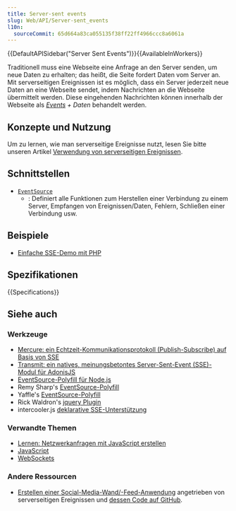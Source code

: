 ```yaml
---
title: Server-sent events
slug: Web/API/Server-sent_events
l10n:
  sourceCommit: 65d664a83ca055135f38ff22ff4966ccc8a6061a
---
```


{{DefaultAPISidebar("Server Sent Events")}}{{AvailableInWorkers}}

Traditionell muss eine Webseite eine Anfrage an den Server senden, um neue Daten zu erhalten; das heißt, die Seite fordert Daten vom Server an. Mit serverseitigen Ereignissen ist es möglich, dass ein Server jederzeit neue Daten an eine Webseite sendet, indem Nachrichten an die Webseite übermittelt werden. Diese eingehenden Nachrichten können innerhalb der Webseite als _[Events](/de/docs/Web/API/Event) + Daten_ behandelt werden.

## Konzepte und Nutzung

Um zu lernen, wie man serverseitige Ereignisse nutzt, lesen Sie bitte unseren Artikel [Verwendung von serverseitigen Ereignissen](/de/docs/Web/API/Server-sent_events/Using_server-sent_events).

## Schnittstellen

- [`EventSource`](/de/docs/Web/API/EventSource)
  - : Definiert alle Funktionen zum Herstellen einer Verbindung zu einem Server, Empfangen von Ereignissen/Daten, Fehlern, Schließen einer Verbindung usw.

## Beispiele

- [Einfache SSE-Demo mit PHP](https://github.com/mdn/dom-examples/tree/main/server-sent-events)

## Spezifikationen

{{Specifications}}

## Siehe auch

### Werkzeuge

- [Mercure: ein Echtzeit-Kommunikationsprotokoll (Publish-Subscribe) auf Basis von SSE](https://mercure.rocks/)
- [Transmit: ein natives, meinungsbetontes Server-Sent-Event (SSE)-Modul für AdonisJS](https://docs.adonisjs.com/guides/digging-deeper/transmit)
- [EventSource-Polyfill für Node.js](https://github.com/EventSource/eventsource)
- Remy Sharp's [EventSource-Polyfill](https://github.com/remy/polyfills/blob/master/EventSource.js)
- Yaffle's [EventSource-Polyfill](https://github.com/Yaffle/EventSource)
- Rick Waldron's [jquery Plugin](https://github.com/rwaldron/jquery.eventsource)
- intercooler.js [deklarative SSE-Unterstützung](https://intercoolerjs.org/docs.html#sse)

### Verwandte Themen

- [Lernen: Netzwerkanfragen mit JavaScript erstellen](/de/docs/Learn_web_development/Core/Scripting/Network_requests)
- [JavaScript](/de/docs/Web/JavaScript)
- [WebSockets](/de/docs/Web/API/WebSockets_API)

### Andere Ressourcen

- [Erstellen einer Social-Media-Wand/-Feed-Anwendung](https://hacks.mozilla.org/2011/06/a-wall-powered-by-eventsource-and-server-sent-events/) angetrieben von serverseitigen Ereignissen und [dessen Code auf GitHub](https://github.com/mozilla/webowonder-demos/tree/master/demos/friends%20timeline).

